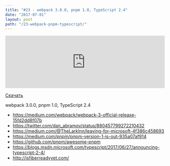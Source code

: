 ```yaml
---
title: "#23 - webpack 3.0.0, pnpm 1.0, TypeScript 2.4"
date: "2017-07-01"
layout: post
path: "/23-webpack-pnpm-typescript/"
---
```


<iframe width="100%" height="166" scrolling="no" frameborder="no" src="https://w.soundcloud.com/player/?url=https%3A//api.soundcloud.com/tracks/331023209&amp;color=ff5500&amp;auto_play=false&amp;hide_related=false&amp;show_comments=true&amp;show_user=true&amp;show_reposts=false"></iframe>

<a href="https://5minreact.podster.fm/23/download/audio.mp3?download=yes&media=file"><i class="fa fa-download"></i> Скачать</a>

webpack 3.0.0, pnpm 1.0, TypeScript 2.4

- https://medium.com/webpack/webpack-3-official-release-15fd2dd8f07b
- https://twitter.com/dan_abramov/status/880457799272210432
- https://medium.com/@TheLarkInn/leaving-for-microsoft-4f386c458693
- https://medium.com/pnpm/pnpm-version-1-is-out-935a07af914
- https://github.com/pnpm/awesome-pnpm
- https://blogs.msdn.microsoft.com/typescript/2017/06/27/announcing-typescript-2-4/
- http://isfiberreadyyet.com/


